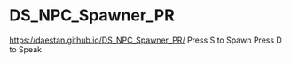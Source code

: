 # DS_NPC_Spawner_PR
 
https://daestan.github.io/DS_NPC_Spawner_PR/
Press S to Spawn 
Press D to Speak
